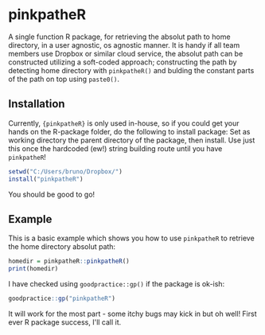 
<!-- README.md is generated from README.Rmd. Please edit that file -->
pinkpatheR
==========

A single function R package, for retrieving the absolut path to home directory, in a user agnostic, os agnostic manner. It is handy if all team members use Dropbox or similar cloud service, the absolut path can be constructed utilizing a soft-coded approach; constructing the path by detecting home directory with `pinkpatheR()` and bulding the constant parts of the path on top using `paste0()`.

Installation
------------

Currently, `{pinkpatheR}` is only used in-house, so if you could get your hands on the R-package folder, do the following to install package: Set as working directory the parent directory of the package, then install. Use just this once the hardcoded (ew!) string building route until you have `pinkpatheR`!

``` r
setwd("C:/Users/bruno/Dropbox/")
install("pinkpatheR")
```

You should be good to go!

Example
-------

This is a basic example which shows you how to use `pinkpatheR` to retrieve the home directory absolut path:

``` r
homedir = pinkpatheR::pinkpatheR()
print(homedir)
```

I have checked using `goodpractice::gp()` if the package is ok-ish:

``` r
goodpractice::gp("pinkpatheR")
```
It will work for the most part - some itchy bugs may kick in but oh well! First ever R package success, I'll call it.
